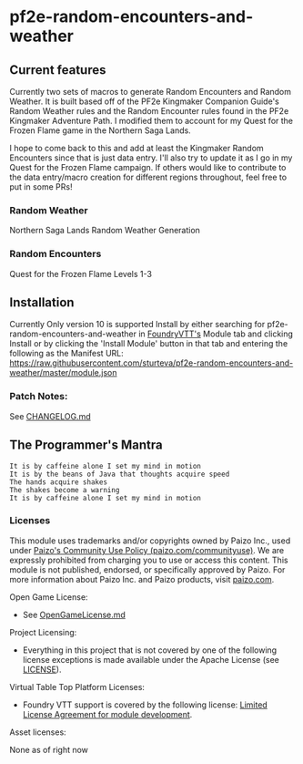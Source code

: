 # pf2e-random-encounters-and-weather

## Current features 
Currently two sets of macros to generate Random Encounters and Random Weather. It is built based off of the PF2e Kingmaker Companion Guide's Random Weather rules and the Random Encounter rules found in the PF2e Kingmaker Adventure Path. I modified them to account for my Quest for the Frozen Flame game in the Northern Saga Lands. 

I hope to come back to this and add at least the Kingmaker Random Encounters since that is just data entry. I'll also try to update it as I go in my Quest for the Frozen Flame campaign. If others would like to contribute to the data entry/macro creation for different regions throughout, feel free to put in some PRs! 

### Random Weather ###
Northern Saga Lands Random Weather Generation

### Random Encounters ###
Quest for the Frozen Flame Levels 1-3

## Installation

Currently Only version 10 is supported
Install by either searching for pf2e-random-encounters-and-weather in [FoundryVTT's](https://foundryvtt.com/) Module tab and clicking
Install or by clicking the 'Install Module' button in that tab and entering the following as the Manifest
URL: https://raw.githubusercontent.com/sturteva/pf2e-random-encounters-and-weather/master/module.json

### Patch Notes:

See [CHANGELOG.md](CHANGELOG.md)

## The Programmer's Mantra

```
It is by caffeine alone I set my mind in motion
It is by the beans of Java that thoughts acquire speed
The hands acquire shakes
The shakes become a warning
It is by caffeine alone I set my mind in motion
```
### Licenses

This module uses trademarks and/or copyrights owned by Paizo Inc., used
under [Paizo's Community Use Policy (paizo.com/communityuse)](paizo.com/communityuse). We are expressly prohibited from
charging you to use or access this content. This module is not published, endorsed, or specifically approved by Paizo.
For more information about Paizo Inc. and Paizo products, visit [paizo.com](paizo.com).

Open Game License:

* See [OpenGameLicense.md](OpenGameLicense.md)

Project Licensing:

* Everything in this project that is not covered by one of the following license exceptions is made available under the
  Apache License (see [LICENSE](LICENSE)).

Virtual Table Top Platform Licenses:

* Foundry VTT support is covered by the following
  license: [Limited License Agreement for module development](https://foundryvtt.com/article/license/).

Asset licenses:

None as of right now
